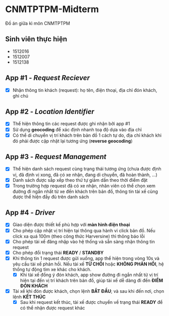 # CNMTPTPM-Midterm
Đồ án giữa kì môn CNMTPTPM

## Sinh viên thực hiện
- 1512016
- 1512007
- 1512138

## App #1 - *Request Reciever*
- [x] Nhận thông tin khách (request): họ tên, điện thoại, địa chỉ đón khách, ghi chú

## App #2 - *Location Identifier*
- [x] Thể hiện thông tin các request được ghi nhận bởi app #1
- [x] Sử dụng **geocoding** để xác định nhanh toạ độ dựa vào địa chỉ
- [x] Có thể di chuyển vị trí khách trên bản đồ 1 cách tự do, địa chỉ khách khi đó phải được cập nhật lại tương ứng (**reverse geocoding**)

## App #3 - *Request Management*
- [x] Thể hiện danh sách request cùng trạng thái tương ứng (chưa được định vị, đã định vị xong, đã có xe nhận, đang di chuyển, đã hoàn thành, …)
- [x] Danh sách được sắp xếp theo thứ tự giảm dần theo thời điểm đặt
- [x] Trong trường hợp request đã có xe nhận, nhân viên có thể chọn xem đường đi ngắn nhất từ xe đến khách trên bản đồ, thông tin tài xế cũng được thể hiện đầy đủ trên danh sách

## App #4 - *Driver*
- [x] Giao diện được thiết kế phù hợp với **màn hình điện thoại**
- [x] Cho phép cập nhật vị trí hiện tại thông qua hành vi click bản đồ. Nếu click xa quá 100m (theo công thức Harversine) thì thông báo lỗi
- [x] Cho phép tài xế đăng nhập vào hệ thống và sẵn sàng nhận thông tin request
- [x] Cho phép đổi trạng thái **READY** / **STANDBY**
- [x] Khi thông tin 1 request được gửi xuống, app thể hiện trong vòng 10s và yêu cầu tài xế phản hồi. Nếu tài xế **TỪ CHỐI** hoặc **KHÔNG PHẢN HỒI**, hệ thống tự động tìm xe khác cho khách.
  - [x] Khi tài xế đồng ý đón khách, app show đường đi ngắn nhất từ vị trí hiện tại đến vị trí khách trên bản đồ, giúp tài xế dễ dàng đi đến **ĐIỂM ĐÓN KHÁCH**
- [x] Tài xế khi đón được khách, chọn lệnh **BẮT ĐẦU**; và sau khi đến nơi, chọn lệnh **KẾT THÚC**
  - [x] Sau khi request kết thúc, tài xế được chuyển về trạng thái **READY** để có thể nhận được request khác
